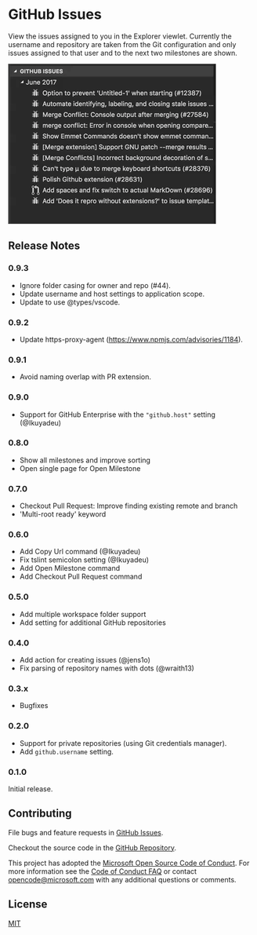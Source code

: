 # GitHub Issues

View the issues assigned to you in the Explorer viewlet. Currently the username
and repository are taken from the Git configuration and only issues assigned to
that user and to the next two milestones are shown.

![GitHub Issues in Action](images/in_action.gif)

## Release Notes

### 0.9.3

-   Ignore folder casing for owner and repo (#44).
-   Update username and host settings to application scope.
-   Update to use @types/vscode.

### 0.9.2

-   Update https-proxy-agent (https://www.npmjs.com/advisories/1184).

### 0.9.1

-   Avoid naming overlap with PR extension.

### 0.9.0

-   Support for GitHub Enterprise with the `"github.host"` setting (@Ikuyadeu)

### 0.8.0

-   Show all milestones and improve sorting
-   Open single page for Open Milestone

### 0.7.0

-   Checkout Pull Request: Improve finding existing remote and branch
-   'Multi-root ready' keyword

### 0.6.0

-   Add Copy Url command (@Ikuyadeu)
-   Fix tslint semicolon setting (@Ikuyadeu)
-   Add Open Milestone command
-   Add Checkout Pull Request command

### 0.5.0

-   Add multiple workspace folder support
-   Add setting for additional GitHub repositories

### 0.4.0

-   Add action for creating issues (@jens1o)
-   Fix parsing of repository names with dots (@wraith13)

### 0.3.x

-   Bugfixes

### 0.2.0

-   Support for private repositories (using Git credentials manager).
-   Add `github.username` setting.

### 0.1.0

Initial release.

## Contributing

File bugs and feature requests in
[GitHub Issues](https://github.com/Microsoft/vscode-github-issues-prs/issues).

Checkout the source code in the
[GitHub Repository](https://github.com/Microsoft/vscode-github-issues-prs).

This project has adopted the
[Microsoft Open Source Code of Conduct](https://opensource.microsoft.com/codeofconduct/).
For more information see the
[Code of Conduct FAQ](https://opensource.microsoft.com/codeofconduct/faq/) or
contact [opencode@microsoft.com](mailto:opencode@microsoft.com) with any
additional questions or comments.

## License

[MIT](LICENSE)
